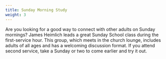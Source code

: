 ```yaml
---
title: Sunday Morning Study
weight: 3
---
```


Are you looking for a good way to connect with other adults on Sunday mornings? James Heimlich leads a great Sunday School class during the first-service hour. This group, which meets in the church lounge, includes adults of all ages and has a welcoming discussion format. If you attend second service, take a Sunday or two to come earlier and try it out.